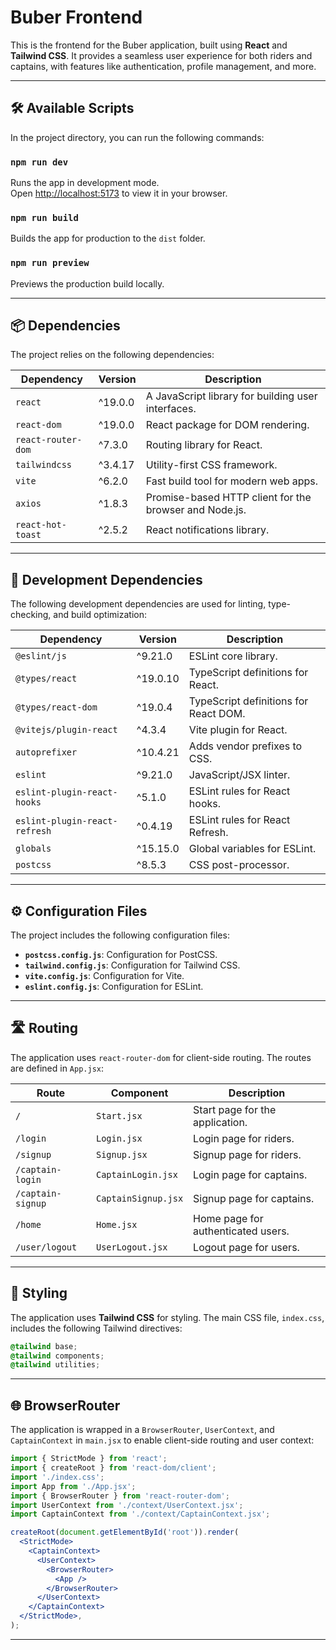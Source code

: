 # Buber Frontend

This is the frontend for the Buber application, built using **React** and **Tailwind CSS**. It provides a seamless user experience for both riders and captains, with features like authentication, profile management, and more.

---

## 🛠️ **Available Scripts**

In the project directory, you can run the following commands:

### `npm run dev`
Runs the app in development mode.\
Open [http://localhost:5173](http://localhost:5173) to view it in your browser.

### `npm run build`
Builds the app for production to the `dist` folder.

### `npm run preview`
Previews the production build locally.

---

## 📦 **Dependencies**

The project relies on the following dependencies:

| Dependency            | Version   | Description                          |
|-----------------------|-----------|--------------------------------------|
| `react`              | ^19.0.0   | A JavaScript library for building user interfaces. |
| `react-dom`          | ^19.0.0   | React package for DOM rendering.     |
| `react-router-dom`   | ^7.3.0    | Routing library for React.           |
| `tailwindcss`        | ^3.4.17   | Utility-first CSS framework.         |
| `vite`               | ^6.2.0    | Fast build tool for modern web apps. |
| `axios`              | ^1.8.3    | Promise-based HTTP client for the browser and Node.js. |
| `react-hot-toast`    | ^2.5.2    | React notifications library.         |

---

## 🔧 **Development Dependencies**

The following development dependencies are used for linting, type-checking, and build optimization:

| Dependency                     | Version   | Description                          |
|--------------------------------|-----------|--------------------------------------|
| `@eslint/js`                  | ^9.21.0   | ESLint core library.                 |
| `@types/react`                | ^19.0.10  | TypeScript definitions for React.    |
| `@types/react-dom`            | ^19.0.4   | TypeScript definitions for React DOM.|
| `@vitejs/plugin-react`        | ^4.3.4    | Vite plugin for React.               |
| `autoprefixer`                | ^10.4.21  | Adds vendor prefixes to CSS.         |
| `eslint`                      | ^9.21.0   | JavaScript/JSX linter.               |
| `eslint-plugin-react-hooks`   | ^5.1.0    | ESLint rules for React hooks.        |
| `eslint-plugin-react-refresh` | ^0.4.19   | ESLint rules for React Refresh.      |
| `globals`                     | ^15.15.0  | Global variables for ESLint.         |
| `postcss`                     | ^8.5.3    | CSS post-processor.                  |

---

## ⚙️ **Configuration Files**

The project includes the following configuration files:

- **`postcss.config.js`**: Configuration for PostCSS.
- **`tailwind.config.js`**: Configuration for Tailwind CSS.
- **`vite.config.js`**: Configuration for Vite.
- **`eslint.config.js`**: Configuration for ESLint.

---

## 🛣️ **Routing**

The application uses `react-router-dom` for client-side routing. The routes are defined in `App.jsx`:

| Route               | Component        | Description                          |
|---------------------|------------------|--------------------------------------|
| `/`                | `Start.jsx`      | Start page for the application.      |
| `/login`           | `Login.jsx`      | Login page for riders.               |
| `/signup`          | `Signup.jsx`     | Signup page for riders.              |
| `/captain-login`   | `CaptainLogin.jsx` | Login page for captains.             |
| `/captain-signup`  | `CaptainSignup.jsx` | Signup page for captains.            |
| `/home`            | `Home.jsx`       | Home page for authenticated users.   |
| `/user/logout`     | `UserLogout.jsx` | Logout page for users.               |

---

## 🎨 **Styling**

The application uses **Tailwind CSS** for styling. The main CSS file, `index.css`, includes the following Tailwind directives:

```css
@tailwind base;
@tailwind components;
@tailwind utilities;
```

---

## 🌐 **BrowserRouter**

The application is wrapped in a `BrowserRouter`, `UserContext`, and `CaptainContext` in `main.jsx` to enable client-side routing and user context:

```jsx
import { StrictMode } from 'react';
import { createRoot } from 'react-dom/client';
import './index.css';
import App from './App.jsx';
import { BrowserRouter } from 'react-router-dom';
import UserContext from './context/UserContext.jsx';
import CaptainContext from './context/CaptainContext.jsx';

createRoot(document.getElementById('root')).render(
  <StrictMode>
    <CaptainContext>
      <UserContext>
        <BrowserRouter>
          <App />
        </BrowserRouter>
      </UserContext>
    </CaptainContext>
  </StrictMode>,
);
```

---

